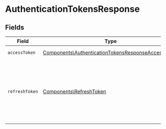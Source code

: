 # AuthenticationTokensResponse


## Fields

| Field                                                                                                                                                                                                     | Type                                                                                                                                                                                                      | Required                                                                                                                                                                                                  | Description                                                                                                                                                                                               |
| --------------------------------------------------------------------------------------------------------------------------------------------------------------------------------------------------------- | --------------------------------------------------------------------------------------------------------------------------------------------------------------------------------------------------------- | --------------------------------------------------------------------------------------------------------------------------------------------------------------------------------------------------------- | --------------------------------------------------------------------------------------------------------------------------------------------------------------------------------------------------------- |
| `accessToken`                                                                                                                                                                                             | [Components\AuthenticationTokensResponseAccessToken](../../Models/Components/AuthenticationTokensResponseAccessToken.md)                                                                                  | :heavy_check_mark:                                                                                                                                                                                        | Token dostępu.                                                                                                                                                                                            |
| `refreshToken`                                                                                                                                                                                            | [Components\RefreshToken](../../Models/Components/RefreshToken.md)                                                                                                                                        | :heavy_check_mark:                                                                                                                                                                                        | Token umożliwiający odświeżenie tokenu dostępu.<br/>> Więcej informacji:<br/>> - [Odświeżanie tokena](https://github.com/CIRFMF/ksef-docs/blob/main/uwierzytelnianie.md#od%C5%9Bwie%C5%BCenie-tokena-accesstoken) |